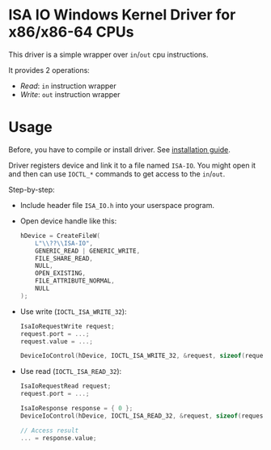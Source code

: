# ISA IO Windows Kernel Driver for x86/x86-64 CPUs

This driver is a simple wrapper over `in`/`out` cpu instructions.

It provides 2 operations:
- *Read*: `in` instruction wrapper
- *Write*: `out` instruction wrapper

# Usage

Before, you have to compile or install driver. See [installation guide](/install/INSTALL.md).

Driver registers device and link it to a file named `ISA-IO`.
You might open it and then can use `IOCTL_*` commands to get access to the `in`/`out`. 

Step-by-step:
- Include header file `ISA_IO.h` into your userspace program.
- Open device handle like this:
  
  ```C
  hDevice = CreateFileW(
	  L"\\??\\ISA-IO",
	  GENERIC_READ | GENERIC_WRITE,
	  FILE_SHARE_READ,
	  NULL,
	  OPEN_EXISTING,
	  FILE_ATTRIBUTE_NORMAL,
	  NULL
  );
  ```
- Use write (`IOCTL_ISA_WRITE_32`):
  ```C
  IsaIoRequestWrite request;
  request.port = ...;
  request.value = ...;

  DeviceIoControl(hDevice, IOCTL_ISA_WRITE_32, &request, sizeof(request), NULL, 0, NULL, NULL);
  ```
- Use read (`IOCTL_ISA_READ_32`):
  ```C
  IsaIoRequestRead request;
  request.port = ...;

  IsaIoResponse response = { 0 };
  DeviceIoControl(hDevice, IOCTL_ISA_READ_32, &request, sizeof(request), &response, sizeof(response), NULL, NULL);

  // Access result
  ... = response.value;
  ```
